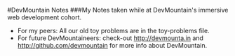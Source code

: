 #DevMountain Notes
###My Notes taken while at DevMountain's immersive web development cohort.
- For my peers: All our old toy problems are in the toy-problems file.
- For future DevMountaineers: check-out http://devmounta.in and http://github.com/devmountain for more info about DevMountain.